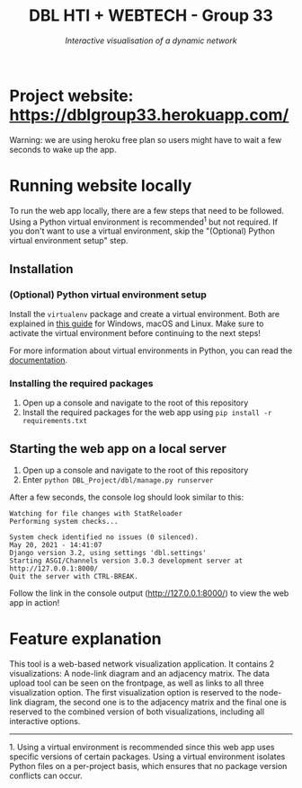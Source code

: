<div align="center">
  <h1>DBL HTI + WEBTECH - Group 33</h1>
  <i>Interactive visualisation of a dynamic network</i>
</div>
<br>
<br>

# Project website: https://dblgroup33.herokuapp.com/ 
Warning: we are using heroku free plan so users might have to wait a few seconds to wake up the app. 


# Running website locally 
To run the web app locally, there are a few steps that need to be followed. Using a Python virtual environment is recommended<sup>1</sup> but not required. If you don't want to use a virtual environment, skip the "(Optional) Python virtual environment setup" step.

## Installation
### <a name="python-venv-setup"></a> (Optional) Python virtual environment setup
Install the `virtualenv` package and create a virtual environment. Both are explained in [this guide](https://packaging.python.org/guides/installing-using-pip-and-virtual-environments/) for Windows, macOS and Linux. Make sure to activate the virtual environment before continuing to the next steps!

For more information about virtual environments in Python, you can read the [documentation](https://docs.python.org/3/tutorial/venv.html).

### Installing the required packages
1. Open up a console and navigate to the root of this repository
2. Install the required packages for the web app using `pip install -r requirements.txt`

## Starting the web app on a local server
1. Open up a console and navigate to the root of this repository
2. Enter `python DBL_Project/dbl/manage.py runserver`

After a few seconds, the console log should look similar to this:
```
Watching for file changes with StatReloader
Performing system checks...

System check identified no issues (0 silenced).
May 20, 2021 - 14:41:07
Django version 3.2, using settings 'dbl.settings'
Starting ASGI/Channels version 3.0.3 development server at http://127.0.0.1:8000/
Quit the server with CTRL-BREAK.
```

Follow the link in the console output (http://127.0.0.1:8000/) to view the web app in action!

# Feature explanation
This tool is a web-based network visualization application. It contains 2 visualizations: A node-link diagram and an adjacency matrix. The data upload tool can be seen on the frontpage, as well as links to all three visualization option. The first visualization option is reserved to the node-link diagram, the second one is to the adjacency matrix and the final one is reserved to the combined version of both visualizations, including all interactive options.


<hr>
1. Using a virtual environment is recommended since this web app uses specific versions of certain packages. Using a virtual environment isolates Python files on a per-project basis, which ensures that no package version conflicts can occur.
